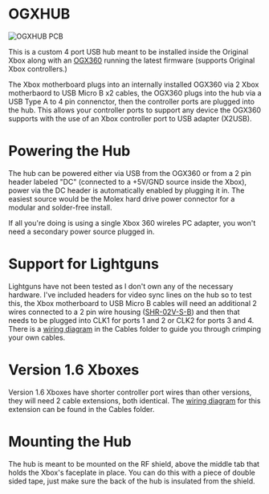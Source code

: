 # OGXHUB

![OGXHUB PCB](https://github.com/wiredopposite/OGXHUB/blob/main/Pictures/ogxhub_1.2.jpg?raw=true)

This is a custom 4 port USB hub meant to be installed inside the Original Xbox along with an [OGX360](https://github.com/Ryzee119/ogx360) running the latest firmware (supports Original Xbox controllers.) 

The Xbox motherboard plugs into an internally installed OGX360 via 2 Xbox motherbaord to USB Micro B x2 cables, the OGX360 plugs into the hub via a USB Type A to 4 pin connenctor, then the controller ports are plugged into the hub. This allows your controller ports to support any device the OGX360 supports with the use of an Xbox controller port to USB adapter (X2USB).

# Powering the Hub

The hub can be powered either via USB from the OGX360 or from a 2 pin header labeled "DC" (connected to a +5V/GND source inside the Xbox), power via the DC header is automatically enabled by plugging it in. The easiest source would be the Molex hard drive power connector for a modular and solder-free install.

If all you're doing is using a single Xbox 360 wireles PC adapter, you won't need a secondary power source plugged in.

# Support for Lightguns

Lightguns have not been tested as I don't own any of the necessary hardware. I've included headers for video sync lines on the hub so to test this, the Xbox motherboard to USB Micro B cables will need an additional 2 wires connected to a 2 pin wire housing ([SHR-02V-S-B](https://www.digikey.com/short/rdddn93j)) and then that needs to be plugged into CLK1 for ports 1 and 2 or CLK2 for ports 3 and 4. There is a [wiring diagram](https://github.com/wiredopposite/OGXHUB/blob/main/Cables/OGXHUB%20Cable%20Diagram.pdf) in the Cables folder to guide you through crimping your own cables.

# Version 1.6 Xboxes

Version 1.6 Xboxes have shorter controller port wires than other versions, they will need 2 cable extensions, both identical. The [wiring diagram](https://github.com/wiredopposite/OGXHUB/blob/main/Cables/OGXHUB%20Cable%20Diagram.pdf) for this extension can be found in the Cables folder.

# Mounting the Hub
The hub is meant to be mounted on the RF shield, above the middle tab that holds the Xbox's faceplate in place. You can do this with a piece of double sided tape, just make sure the back of the hub is insulated from the shield. 
